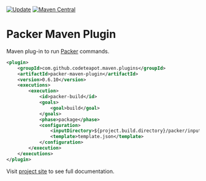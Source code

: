[![Update](https://github.com/codeteapot/packer-maven-plugin/workflows/Update/badge.svg)](https://github.com/codeteapot/packer-maven-plugin/actions?query=workflow%3AUpdate)
[![Maven Central](https://img.shields.io/maven-central/v/com.github.codeteapot.maven.plugins/packer-maven-plugin?label=Maven%20Central)](https://repo1.maven.org/maven2/com/github/codeteapot/maven/plugins/packer-maven-plugin/)

# Packer Maven Plugin

Maven plug-in to run [Packer](https://www.packer.io/) commands.

```xml
<plugin>
    <groupId>com.github.codeteapot.maven.plugins</groupId>
    <artifactId>packer-maven-plugin</artifactId>
    <version>0.6.10</version>
    <executions>
        <execution>
            <id>packer-build</id>
            <goals>
                <goal>build</goal>
            </goals>
            <phase>package</phase>
            <configuration>
                <inputDirectory>${project.build.directory}/packer/input</inputDirectory>
                <template>template.json</template>
            </configuration>
        </execution>
    </executions>
</plugin>
```

Visit [project site](https://codeteapot.github.io/packer-maven-plugin/v0.6.10) to see full
documentation.
